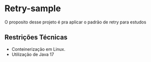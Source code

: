 # Retry-sample

O proposito desse projeto é pra aplicar o padrão de retry para estudos

## Restrições Técnicas

- Conteinerização em Linux.
- Utilização de Java 17